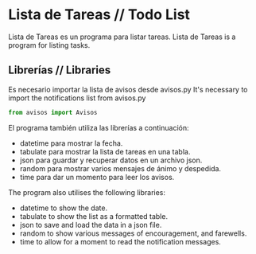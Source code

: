 # Lista de Tareas // Todo List

Lista de Tareas es un programa para listar tareas.
Lista de Tareas is a program for listing tasks.

## Librerías // Libraries

Es necesario importar la lista de avisos desde avisos.py
It's necessary to import the notifications list from avisos.py

```python
from avisos import Avisos
```

El programa también utiliza las librerías a continuación:
- datetime para mostrar la fecha. 
- tabulate para mostrar la lista de tareas en una tabla.
- json para guardar y recuperar datos en un archivo json. 
- random para mostrar varios mensajes de ánimo y despedida.
- time para dar un momento para leer los avisos.

The program also utilises the following libraries:
- datetime to show the date. 
- tabulate to show the list as a formatted table.
- json to save and load the data in a json file.
- random to show various messages of encouragement, and farewells.
- time to allow for a moment to read the notification messages.